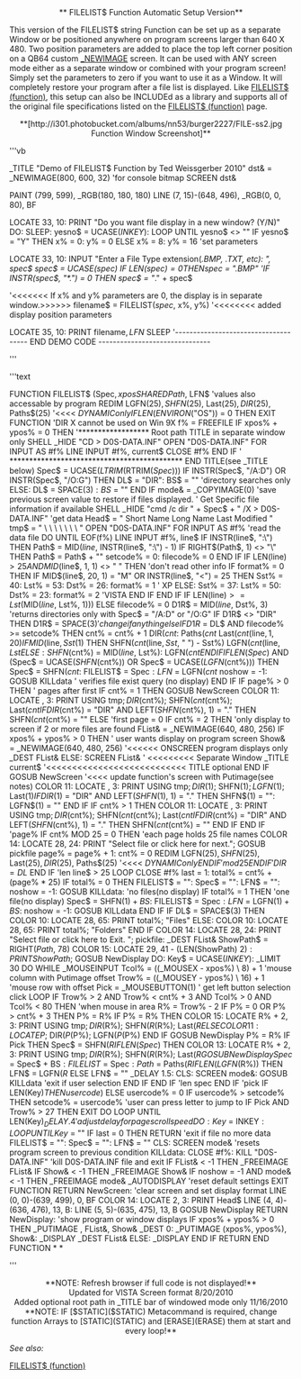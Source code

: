 <center>** FILELIST$ Function Automatic Setup Version**</center>


This version of the FILELIST$ string Function can be set up as a separate Window or be positioned anywhere on program screens larger than 640 X 480. Two position parameters are added to place the top left corner position on a QB64 custom [_NEWIMAGE](_NEWIMAGE) screen. It can be used with ANY screen mode either as a separate window or combined with your program screen! Simply set the parameters to zero if you want to use it as a Window. It will completely restore your program after a file list is displayed. Like [FILELIST$ (function)](FILELIST$ (function)), this setup can also be INCLUDEd as a library and supports all of the original file specifications listed on the [FILELIST$ (function)](FILELIST$ (function)) page.


<center>**[http://i301.photobucket.com/albums/nn53/burger2227/FILE-ss2.jpg Function Window Screenshot]**</center>



'''vb

_TITLE "Demo of FILELIST$ Function by Ted Weissgerber 2010"
dst& = _NEWIMAGE(800, 600, 32) 'for console bitmap
SCREEN dst&

PAINT (799, 599), _RGB(180, 180, 180)
LINE (7, 15)-(648, 496), _RGB(0, 0, 80), BF

LOCATE 33, 10: PRINT "Do you want file display in a new window? (Y/N)"
DO: SLEEP: yesno$ = UCASE$(INKEY$): LOOP UNTIL yesno$ <> ""
IF yesno$ = "Y" THEN x% = 0: y% = 0 ELSE x% = 8: y% = 16 'set parameters

LOCATE 33, 10: INPUT "Enter a File Type extension(*.BMP, *.TXT, etc): ", spec$
spec$ = UCASE$(spec$)
IF LEN(spec$) = 0 THEN spec$ = "*.BMP"
'IF INSTR(spec$, "*.") = 0 THEN spec$ = "*." + spec$

'<<<<<<< If x% and y% parameters are 0, the display is in separate window.>>>>>>
filename$ = FILELIST$(spec$, x%, y%) '<<<<<<<< added display position parameters


LOCATE 35, 10: PRINT filename$, LFN$
SLEEP
'------------------------------------- END DEMO CODE -------------------------------

'''

'''text


FUNCTION FILELIST$ (Spec$, xpos%, ypos%)
SHARED Path$, LFN$ 'values also accessable by program
REDIM LGFN$(25), SHFN$(25), Last$(25), DIR$(25), Paths$(25) '<<<< $DYNAMIC only
IF LEN(ENVIRON$("OS")) = 0 THEN EXIT FUNCTION 'DIR X cannot be used on Win 9X
f% = FREEFILE
IF xpos% + ypos% = 0 THEN '****************** Root path TITLE in separate window only
  SHELL _HIDE "CD > D0S-DATA.INF"
  OPEN "D0S-DATA.INF" FOR INPUT AS #f%
  LINE INPUT #f%, current$
  CLOSE #f%
END IF ' ******************************************** END TITLE(see _TITLE below)
Spec$ = UCASE$(LTRIM$(RTRIM$(Spec$)))
IF INSTR(Spec$, "/A:D") OR INSTR(Spec$, "/O:G") THEN
  DL$ = "DIR": BS$ = "\" 'directory searches only
ELSE: DL$ = SPACE$(3): BS$ = ""
END IF
mode& = _COPYIMAGE(0) 'save previous screen value to restore if files displayed.
' Get Specific file information if available
SHELL _HIDE "cmd /c dir " + Spec$ + " /X > D0S-DATA.INF" 'get data
Head$ = "      Short Name          Long Name                     Last Modified     "
tmp$ = " \ \  \          \   \                              \ \                  \"
OPEN "D0S-DATA.INF" FOR INPUT AS #f% 'read the data file
DO UNTIL EOF(f%)
  LINE INPUT #f%, line$
  IF INSTR(line$, ":\") THEN
    Path$ = MID$(line$, INSTR(line$, ":\") - 1)
    IF RIGHT$(Path$, 1) <> "\" THEN Path$ = Path$ + "\"
    setcode% = 0: filecode% = 0
  END IF
  IF LEN(line$) > 25 AND MID$(line$, 1, 1) <> " " THEN 'don't read other info
    IF format% = 0 THEN
      IF MID$(line$, 20, 1) = "M" OR INSTR(line$, "<") = 25 THEN
        Sst% = 40: Lst% = 53: Dst% = 26: format% = 1 ' XP
      ELSE: Sst% = 37: Lst% = 50: Dst% = 23: format% = 2 'VISTA
      END IF
    END IF
    IF LEN(line$) >= Lst% THEN filecode% = ASC(UCASE$(MID$(line$, Lst%, 1))) ELSE filecode% = 0
    D1R$ = MID$(line$, Dst%, 3) 'returns directories only with Spec$ = "/A:D" or "/O:G"
    IF D1R$ <> "DIR" THEN D1R$ = SPACE$(3) 'change if anything else
    IF D1R$ = DL$ AND filecode% >= setcode% THEN
      cnt% = cnt% + 1
      DIR$(cnt%) = D1R$: Paths$(cnt%) = Path$
      Last$(cnt%) = MID$(line$, 1, 20)
      IF MID$(line$, Sst%, 1) <> SPACE$(1) THEN
        SHFN$(cnt%) = MID$(line$, Sst%, INSTR(Sst%, line$, " ") - Sst%)
        LGFN$(cnt%) = MID$(line$, Lst%)
      ELSE: SHFN$(cnt%) = MID$(line$, Lst%): LGFN$(cnt%) = ""
      END IF
      IF LEN(Spec$) AND (Spec$ = UCASE$(SHFN$(cnt%)) OR Spec$ = UCASE$(LGFN$(cnt%))) THEN
        Spec$ = SHFN$(cnt%) + BS$: FILELIST$ = Spec$: LFN$ = LGFN$(cnt%) + BS$
        noshow = -1: GOSUB KILLdata ' verifies file exist query (no display)
      END IF
      IF page% > 0 THEN ' pages after first
        IF cnt% = 1 THEN GOSUB NewScreen
        COLOR 11: LOCATE , 3: PRINT USING tmp$; DIR$(cnt%); SHFN$(cnt%); LGFN$(cnt%); Last$(cnt%)
        IF DIR$(cnt%) = "DIR" AND LEFT$(SHFN$(cnt%), 1) = "." THEN SHFN$(cnt%) = "": LGFN$(cnt%) = ""
      ELSE 'first page = 0
        IF cnt% = 2 THEN 'only display to screen if 2 or more files are found
          FList& = _NEWIMAGE(640, 480, 256)
          IF xpos% + ypos% > 0 THEN ' user wants display on program screen
            Show& = _NEWIMAGE(640, 480, 256) '<<<<<< ONSCREEN program displays only
            _DEST FList&
          ELSE: SCREEN FList& ' <<<<<<<<< Separate Window
            _TITLE current$ '<<<<<<<<<<<<<<<<<<<<<<<<<<< TITLE optional
          END IF
          GOSUB NewScreen '<<<< update function's screen with Putimage(see notes)
          COLOR 11: LOCATE , 3: PRINT USING tmp$; DIR$(1); SHFN$(1); LGFN$(1); Last$(1)
          IF DIR$(1) = "DIR" AND LEFT$(SHFN$(1), 1) = "." THEN SHFN$(1) = "": LGFN$(1) = ""
        END IF
        IF cnt% > 1 THEN
          COLOR 11: LOCATE , 3: PRINT USING tmp$; DIR$(cnt%); SHFN$(cnt%); LGFN$(cnt%); Last$(cnt%)
          IF DIR$(cnt%) = "DIR" AND LEFT$(SHFN$(cnt%), 1) = "." THEN SHFN$(cnt%) = "": LGFN$(cnt%) = ""
        END IF
      END IF 'page%
      IF cnt% MOD 25 = 0 THEN 'each page holds 25 file names
        COLOR 14: LOCATE 28, 24: PRINT "Select file or click here for next.";
        GOSUB pickfile
        page% = page% + 1: cnt% = 0
        REDIM LGFN$(25), SHFN$(25), Last$(25), DIR$(25), Paths$(25) '<<<< $DYNAMIC only
      END IF 'mod  25
    END IF 'DIR = DL$
  END IF 'len line$ > 25
LOOP
CLOSE #f%
last = 1: total% = cnt% + (page% * 25)
IF total% = 0 THEN FILELIST$ = "": Spec$ = "": LFN$ = "": noshow = -1: GOSUB KILLdata: 'no files(no display)
IF total% = 1 THEN   'one file(no display)
  Spec$ = SHFN$(1) + BS$: FILELIST$ = Spec$: LFN$ = LGFN$(1) + BS$: noshow = -1: GOSUB KILLdata 
END IF
IF DL$ = SPACE$(3) THEN
  COLOR 10: LOCATE 28, 65: PRINT total%; "Files"
ELSE: COLOR 10: LOCATE 28, 65: PRINT total%; "Folders"
END IF
COLOR 14: LOCATE 28, 24: PRINT "Select file or click here to Exit. ";
pickfile:
_DEST FList&
ShowPath$ = RIGHT$(Path$, 78)
COLOR 15: LOCATE 29, 41 - (LEN(ShowPath$) \ 2): PRINT ShowPath$;
GOSUB NewDisplay
DO: Key$ = UCASE$(INKEY$): _LIMIT 30
  DO WHILE _MOUSEINPUT
    Tcol% = ((_MOUSEX - xpos%) \ 8) + 1 'mouse column with Putimage offset
    Trow% = ((_MOUSEY - ypos%) \ 16) + 1 'mouse row with offset
    Pick = _MOUSEBUTTON(1) ' get left button selection click
  LOOP
  IF Trow% > 2 AND Trow% < cnt% + 3 AND Tcol% > 0 AND Tcol% < 80 THEN 'when mouse in area
    R% = Trow% - 2
    IF P% = 0 OR P% > cnt% + 3 THEN P% = R%
    IF P% = R% THEN
      COLOR 15: LOCATE R% + 2, 3: PRINT USING tmp$; DIR$(R%); SHFN$(R%); LGFN$(R%); Last$(R%)
    ELSE
      COLOR 11: LOCATE P% + 2, 3: PRINT USING tmp$; DIR$(P%); SHFN$(P%); LGFN$(P%); Last$(P%)
    END IF
    GOSUB NewDisplay
    P% = R%
    IF Pick THEN
      Spec$ = SHFN$(R%)
      IF LEN(Spec$) THEN
        COLOR 13: LOCATE R% + 2, 3: PRINT USING tmp$; DIR$(R%); SHFN$(R%); LGFN$(R%); Last$(R%)
        GOSUB NewDisplay
        Spec$ = Spec$ + BS$: FILELIST$ = Spec$: Path$ = Paths$(R%)
        IF LEN(LGFN$(R%)) THEN LFN$ = LGFN$(R%) + BS$ ELSE LFN$ = ""
        _DELAY 1.5: CLS: SCREEN mode&: GOSUB KILLdata 'exit if user selection
      END IF
    END IF 'len spec
  END IF 'pick
  IF LEN(Key$) THEN usercode% = ASC(Key$) ELSE usercode% = 0
  IF usercode% > setcode% THEN setcode% = usercode% 'user can press letter to jump to
  IF Pick AND Trow% > 27 THEN EXIT DO
LOOP UNTIL LEN(Key$)
_DELAY .4 'adjust delay for page scroll speed
DO: Key$ = INKEY$: LOOP UNTIL Key$ = ""
IF last = 0 THEN RETURN 'exit if file no more data
FILELIST$ = "": Spec$ = "": LFN$ = ""
CLS: SCREEN mode& 'resets program screen to previous condition
KILLdata:
CLOSE #f%: KILL "D0S-DATA.INF" 'kill D0S-DATA.INF file and exit
IF FList& < -1 THEN _FREEIMAGE FList&
IF Show& < -1 THEN _FREEIMAGE Show&
IF noshow = -1 AND mode& < -1 THEN _FREEIMAGE mode&
_AUTODISPLAY 'reset default settings
EXIT FUNCTION
RETURN
NewScreen: 'clear screen and set display format
LINE (0, 0)-(639, 499), 0, BF
COLOR 14: LOCATE 2, 3: PRINT Head$
LINE (4, 4)-(636, 476), 13, B: LINE (5, 5)-(635, 475), 13, B
GOSUB NewDisplay
RETURN
NewDisplay: 'show program or window displays
IF xpos% + ypos% > 0 THEN
  _PUTIMAGE , FList&, Show&
  _DEST 0: _PUTIMAGE (xpos%, ypos%), Show&: _DISPLAY
  _DEST FList&
ELSE: _DISPLAY
END IF
RETURN
END FUNCTION * *      

'''

<center>**NOTE: Refresh browser if full code is not displayed!**</center>


<center> Updated for VISTA Screen format 8/20/2010</center>

<center>Added optional root path in _TITLE bar of windowed mode only 11/16/2010</center>


<center>**NOTE: IF [$STATIC]($STATIC) Metacommand is required, change function Arrays to [STATIC](STATIC) and [ERASE](ERASE) them at start and every loop!**</center>


*See also:*

[FILELIST$ (function)](FILELIST$ (function))




